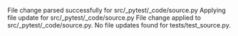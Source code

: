 File change parsed successfully for src/_pytest/_code/source.py
Applying file update for src/_pytest/_code/source.py
File change applied to src/_pytest/_code/source.py.
No file updates found for tests/test_source.py.
